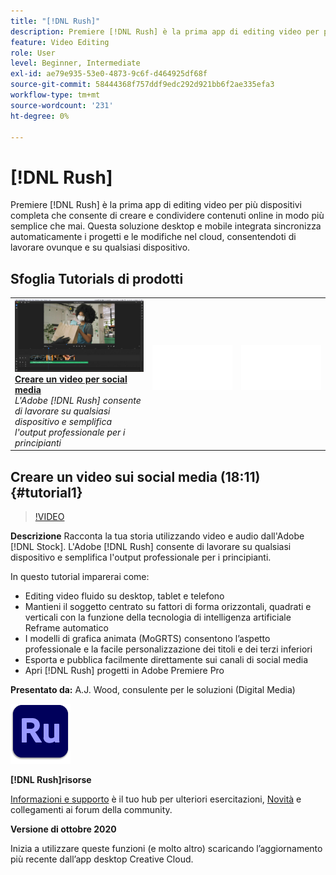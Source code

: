 ```yaml
---
title: "[!DNL Rush]"
description: Premiere [!DNL Rush] è la prima app di editing video per più dispositivi completa che consente di creare e condividere contenuti online in modo più semplice che mai
feature: Video Editing
role: User
level: Beginner, Intermediate
exl-id: ae79e935-53e0-4873-9c6f-d464925df68f
source-git-commit: 58444368f757ddf9edc292d921bb6f2ae335efa3
workflow-type: tm+mt
source-wordcount: '231'
ht-degree: 0%

---
```


# [!DNL Rush]

Premiere [!DNL Rush] è la prima app di editing video per più dispositivi completa che consente di creare e condividere contenuti online in modo più semplice che mai. Questa soluzione desktop e mobile integrata sincronizza automaticamente i progetti e le modifiche nel cloud, consentendoti di lavorare ovunque e su qualsiasi dispositivo.

## Sfoglia Tutorials di prodotti

<table style="table-layout:fixed">
<tr>
 <td>
   <a href="rush.md#tutorial1">
      <img alt="Creare un video per social media" src="../assets/rush_socialMediaAd_wood_thumbnail.jpg" />
   </a>
    <div>
   <a href="rush.md#tutorial1"><strong>Creare un video per social media</strong></a>
    </div>
    <em>L'Adobe [!DNL Rush] consente di lavorare su qualsiasi dispositivo e semplifica l'output professionale per i principianti</em>
    <br>
  </td>
  <td>
    <img alt="Spaziatore" src="../assets/Whitespacer.png" />
    <div>
    <br>
  </td>
  <td>
    <img alt="Spaziatore" src="../assets/Whitespacer.png" />
    <div>
    <br>
  </td>
</tr>
</table>

## Creare un video sui social media (18:11) {#tutorial1}

>[!VIDEO](https://video.tv.adobe.com/v/326900?hidetitle=true)

**Descrizione**
Racconta la tua storia utilizzando video e audio dall&#39;Adobe [!DNL Stock]. L&#39;Adobe [!DNL Rush] consente di lavorare su qualsiasi dispositivo e semplifica l&#39;output professionale per i principianti.

In questo tutorial imparerai come:
* Editing video fluido su desktop, tablet e telefono
* Mantieni il soggetto centrato su fattori di forma orizzontali, quadrati e verticali con la funzione della tecnologia di intelligenza artificiale Reframe automatico
* I modelli di grafica animata (MoGRTS) consentono l’aspetto professionale e la facile personalizzazione dei titoli e dei terzi inferiori
* Esporta e pubblica facilmente direttamente sui canali di social media
* Apri [!DNL Rush] progetti in Adobe Premiere Pro

**Presentato da:**
A.J. Wood, consulente per le soluzioni (Digital Media)

![Logo Rush](../assets/ru_appicon_96.png)

**[!DNL Rush]risorse**

[Informazioni e supporto](https://helpx.adobe.com/it/support/premiere-rush.html) è il tuo hub per ulteriori esercitazioni, [Novità](https://helpx.adobe.com/it/premiere-rush/user-guide.html/premiere-rush/help/whats-new.ug.html) e collegamenti ai forum della community.

**Versione di ottobre 2020**

Inizia a utilizzare queste funzioni (e molto altro) scaricando l’aggiornamento più recente dall’app desktop Creative Cloud.
